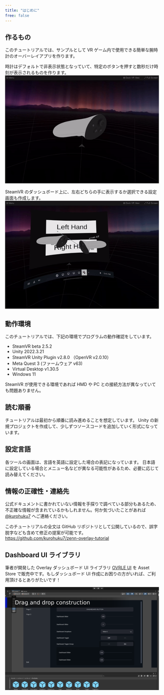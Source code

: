 ```yaml
---
title: "はじめに"
free: false
---
```


## 作るもの

このチュートリアルでは、サンプルとして VR ゲーム内で使用できる簡単な腕時計のオーバーレイアプリを作ります。

時計はデフォルトで非表示状態となっていて、特定のボタンを押すと数秒だけ時刻が表示されるものを作ります。
![](/images/3sec-display.gif)

SteamVR のダッシュボード上に、左右どちらの手に表示するか選択できる設定画面も作成します。
![](/images/switch-hand.gif)

## 動作環境

このチュートリアルでは、下記の環境でプログラムの動作確認をしています。

- SteamVR beta 2.5.2
- Unity 2022.3.21
- SteamVR Unity Plugin v2.8.0 （OpenVR v2.0.10）
- Meta Quest 3 (ファームウェア v63)
- Virtual Desktop v1.30.5
- Windows 11

SteamVR が使用できる環境であれば HMD や PC との接続方法が異なっていても問題ありません。

## 読む順番

チュートリアルは最初から順番に読み進めることを想定しています。
Unity の新規プロジェクトを作成して、少しずつソースコードを追加していく形式になっています。

## 設定言語

各ツールの画面は、言語を英語に設定した場合の表記になっています。
日本語に設定している場合とメニュー名などが異なる可能性があるため、必要に応じて読み替えてください。

## 情報の正確性・連絡先

公式ドキュメントに書かれていない情報を手探りで調べている部分もあるため、不正確な情報が含まれているかもしれません。何か気づいたことがあれば [@kurohuku7](https://twitter.com/kurohuku7) へご連絡ください。

このチュートリアルの全文は GitHub リポジトリとして公開しているので、誤字脱字なども含めて修正の提案が可能です。
https://github.com/kurohuku7/zenn-overlay-tutorial

## Dashboard UI ライブラリ

筆者が開発した Overlay ダッシュボード UI ライブラリ [OVRLE UI](https://assetstore.unity.com/packages/tools/gui/ovrle-ui-dashboard-ui-kit-for-steamvr-270636) を Asset Store で販売中です。もしダッシュボード UI 作成にお困りの方がいれば、ご利用頂けるとありがたいです！

[![](/images/ovrle-ui.png)](https://assetstore.unity.com/packages/tools/gui/ovrle-ui-dashboard-ui-kit-for-steamvr-270636)
